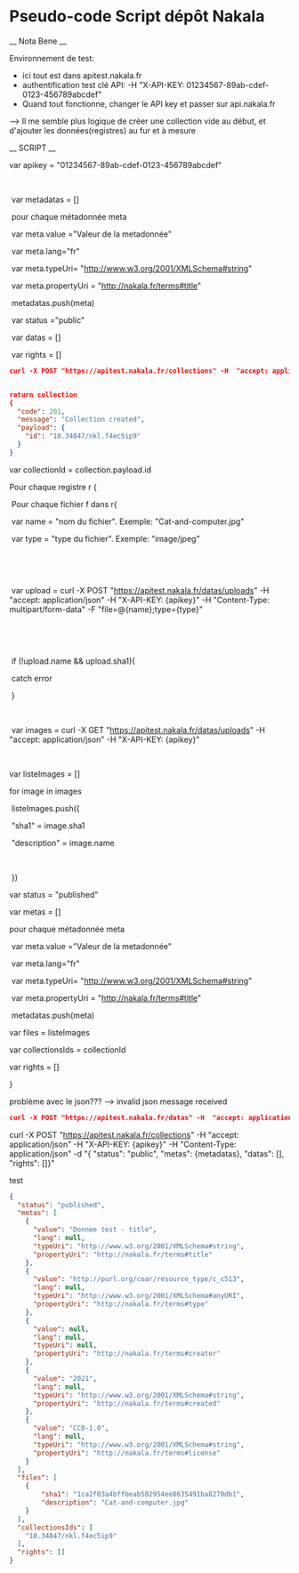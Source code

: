 # Pseudo-code Script dépôt Nakala

__ Nota Bene __

Environnement de test: 

- ici tout est dans apitest.nakala.fr
- authentification test clé API: -H  "X-API-KEY: 01234567-89ab-cdef-0123-456789abcdef"
- Quand tout fonctionne, changer le API key et passer sur api.nakala.fr

--> Il me semble plus logique de créer une collection vide au début, et d'ajouter les données(registres) au fur et à mesure



__ SCRIPT __

<!-- définition de la clé d'API-->

var apikey = "01234567-89ab-cdef-0123-456789abcdef" <!-- celle ci est la version test-->

<!--créer la collection X-->

​	<!-- définir les métadonnées-->

​	var metadatas = []

​	pour chaque métadonnée meta

​		var meta.value ="Valeur de la metadonnée"

​		var meta.lang="fr"

​		var meta.typeUri= "http://www.w3.org/2001/XMLSchema#string"

​		var meta.propertyUri = "http://nakala.fr/terms#title" <!--pour title-->

​		metadatas.push(meta)

​	var status ="public" <!-- pas besoin d'en faire une variable si tout ce qu'on met en ligne est public.. -->

​	var datas = [] 

​	var rights = [] <!-- partage de droits possible ici-->

```json
curl -X POST "https://apitest.nakala.fr/collections" -H  "accept: application/json" -H  "X-API-KEY: {apikey}" -H  "Content-Type: application/json" -d "{  \"status\": \"public\",  \"metas\": {metadatas},  \"datas\": [],  \"rights\": []}"


return collection
{
  "code": 201,
  "message": "Collection created",
  "payload": {
    "id": "10.34847/nkl.f4ec5ip9"
  }
}
```

var collectionId = collection.payload.id





<!-- chargement des images-->

Pour chaque registre r {

​	Pour chaque fichier f dans r{

​		var name = "nom du fichier". Exemple: "Cat-and-computer.jpg"

​		var type = "type du fichier". Exemple: "image/jpeg"

​		<!-- upload du fichier-->

​		<!-- mettre à jour les variables: -F "file={filename};type={filetype}"-->

​		var upload = curl -X POST "https://apitest.nakala.fr/datas/uploads" -H  "accept: application/json" -H  "X-API-KEY: {apikey}" -H  "Content-Type: multipart/form-data" -F "file=@{name};type={type}" 

​		<!-- s'assurer que la requête est bonne avant de continuer-->

​		<!-- 201: retourne une paire avec le nom du fichier et le sha1-->

​		if (!upload.name && upload.sha1){

​			catch error

​		}

​		<!-- quand on a chargé toutes les images d'un registre, récupérer leur emplacement temporaire-->

​		var images = curl -X GET "https://apitest.nakala.fr/datas/uploads" -H  "accept: application/json" -H  "X-API-KEY: {apikey}"	

​	<!-- imagesRegistre est un array composé d'objets avec deux propriétés: name et sha1-->

var listeImages = []

for image in images

​	listeImages.push({

​		"sha1" = image.sha1

​		"description" = image.name <!-- partant du principe que le nom est significatif-->

​	<!-- possibilité d'ajouter un embargo, ne me semble pas nécessaire-->

​	})	

var status = "published" <!-- sinon: pending-->

var metas = []

pour chaque métadonnée meta <!--minimum ==> titre, type, auteur, date, licence. cf Doc-->

​		var meta.value ="Valeur de la metadonnée"

​		var meta.lang="fr"

​		var meta.typeUri= "http://www.w3.org/2001/XMLSchema#string"

​		var meta.propertyUri = "http://nakala.fr/terms#title" <!--pour title-->

​		metadatas.push(meta)

var files = listeImages

var collectionsIds = collectionId

var rights = [] <!-- partage de droits possible ici-->

}





problème avec le json??? --> invalid json message received

```json
curl -X POST "https://apitest.nakala.fr/datas" -H  "accept: application/json" -H  "X-API-KEY: 01234567-89ab-cdef-0123-456789abcdef" -H  "Content-Type: application/json" -d "{  \"status\": \"published\",  \"metas\": [{\"value\": \"Donnee test - title\",\"lang\": \"fr\",\"typeUri\": \"http://www.w3.org/2001/XMLSchema#string\",\"propertyUri\":\"value\": \"Donnee test - auteur\",\"lang\": \"fr\",\"typeUri\": http://www.w3.org/2001/XMLSchema#string\",\"propertyUri\": \"http://nakala.fr/terms#type\"},{\"value\": \"Donnee test - auteur\",\"lang\": \"fr\",\"typeUri\": \"http://www.w3.org/2001/XMLSchema#string\",\"propertyUri\": \"http://nakala.fr/terms#creator\"},{\"value\": \"Donnee test - date\",\"lang\": \"fr\",\"typeUri\": \"http://www.w3.org/2001/XMLSchema#string\",\"propertyUri\": \"http://nakala.fr/terms#created\"},{\"value\": \"Donnee test - licence\",\"lang\": \"fr\",\"typeUri\": \"http://www.w3.org/2001/XMLSchema#string\",\"propertyUri\": \"http://nakala.fr/terms#licence\"}],  \"files\": [{\"description\": \"spa_ga_ll_87_f_11_CECRoral.csv\",\"sha1\": \"b0769f7a1f14f6b3939de44912c51a71faaf140e\"},{\"description\": \"spa_ga_ll_87_f_11_conv.cha\",\"sha1\": \"1db0df523a7a9a470718e8b1e25265d366a19cc7\"},{\"description\": \"FRAN_0011_16722_L.jpg\",\"sha1\": \"a4a85e4e543be21e9bed98f50e1360ef7cf6b6d1\"},{\"description\": \"fre_ma_ba_59_f_20_write.txt\",\"sha1\": \"7c14346da1d211e7286595e8e714d738df65c87b\"},],  \"rights\": []}"

```



curl -X POST "https://apitest.nakala.fr/collections" -H  "accept: application/json" -H  "X-API-KEY: {apikey}" -H  "Content-Type: application/json" -d "{  \"status\": \"public\",  \"metas\": {metadatas},  \"datas\": [],  \"rights\": []}"



test

``` json
{
  "status": "published",
  "metas": [
    {
      "value": "Donnee test - title",
      "lang": null,
      "typeUri": "http://www.w3.org/2001/XMLSchema#string",
      "propertyUri": "http://nakala.fr/terms#title"
    },
    {
      "value": "http://purl.org/coar/resource_type/c_c513",
      "lang": null,
      "typeUri": "http://www.w3.org/2001/XMLSchema#anyURI",
      "propertyUri": "http://nakala.fr/terms#type"
    },
    {
      "value": null,
      "lang": null,
      "typeUri": null,
      "propertyUri": "http://nakala.fr/terms#creator"
    },
    {
      "value": "2021",
      "lang": null,
      "typeUri": "http://www.w3.org/2001/XMLSchema#string",
      "propertyUri": "http://nakala.fr/terms#created"
    },
    {
      "value": "CC0-1.0",
      "lang": null,
      "typeUri": "http://www.w3.org/2001/XMLSchema#string",
      "propertyUri": "http://nakala.fr/terms#license"
    }
  ],
  "files": [
    {
        "sha1": "1ca2f03a4bffbeab502954ee8635491ba8270db1",
        "description": "Cat-and-computer.jpg"
    }
  ],
  "collectionsIds": [
    "10.34847/nkl.f4ec5ip9"
  ],
  "rights": []
}


```

